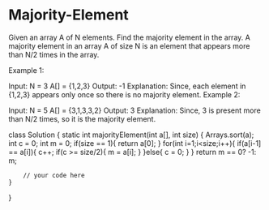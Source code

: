 # Majority-Element
Given an array A of N elements. Find the majority element in the array. A majority element in an array A of size N is an element that appears more than N/2 times in the array.
 

Example 1:

Input:
N = 3 
A[] = {1,2,3} 
Output:
-1
Explanation:
Since, each element in 
{1,2,3} appears only once so there 
is no majority element.
Example 2:

Input:
N = 5 
A[] = {3,1,3,3,2} 
Output:
3
Explanation:
Since, 3 is present more
than N/2 times, so it is 
the majority element.

class Solution
{
    static int majorityElement(int a[], int size)
    {
       Arrays.sort(a);
        int c = 0;
        int m = 0;
        if(size == 1){
            return a[0];
        }
        for(int i=1;i<size;i++){
            if(a[i-1] == a[i]){
                c++;
                if(c >= size/2){
                    m = a[i];
                }
            }else{
                c = 0;
            }
        }
        return m == 0? -1: m;
        
        // your code here
    }
}
